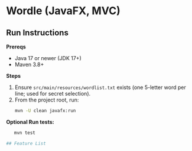 # Wordle (JavaFX, MVC)

## Run Instructions
**Prereqs**
- Java 17 or newer (JDK 17+)
- Maven 3.8+

**Steps**
1. Ensure `src/main/resources/wordlist.txt` exists (one 5-letter word per line; used for secret selection).
2. From the project root, run:
   ```bash
   mvn -U clean javafx:run

**Optional Run tests:**
```bash
   mvn test

## Feature List

